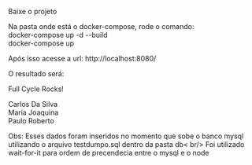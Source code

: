 Baixe o projeto

Na pasta onde está o docker-compose, rode o comando:<br />
docker-compose up -d --build <br />
docker-compose up

Após isso acesse a url:
http://localhost:8080/

O resultado será:

Full Cycle Rocks!

Carlos Da Silva<br />
Maria Joaquina<br />
Paulo Roberto


Obs: Esses dados foram inseridos no momento que sobe o banco mysql utilizando o arquivo testdumpo.sql dentro da pasta db< br/>
Foi utilizado wait-for-it para ordem de precendecia entre o mysql e o node
